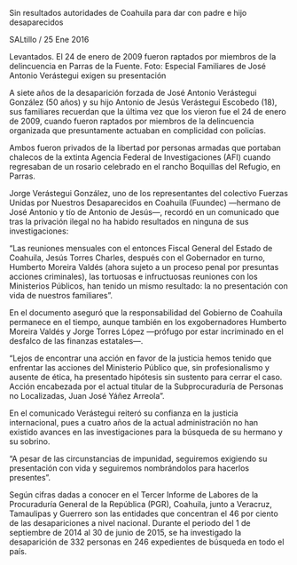Sin resultados autoridades de Coahuila para dar con padre e hijo desaparecidos

SALtillo / 25 Ene 2016

Levantados. El 24 de enero de 2009 fueron raptados por miembros de la delincuencia en Parras de la Fuente. Foto: Especial
Familiares de José Antonio Verástegui exigen su presentación

A siete años de la desaparición forzada de José Antonio Verástegui González (50 años) y su hijo Antonio de Jesús Verástegui Escobedo (18), sus familiares recuerdan que la última vez que los vieron fue el 24 de enero de 2009, cuando fueron raptados por miembros de la delincuencia organizada que presuntamente actuaban en complicidad con policías.

Ambos fueron privados de la libertad por personas armadas que portaban chalecos de la extinta Agencia Federal de Investigaciones (AFI) cuando regresaban de un rosario celebrado en el rancho Boquillas del Refugio, en Parras.

Jorge Verástegui González, uno de los representantes del colectivo Fuerzas Unidas por Nuestros Desaparecidos en Coahuila (Fuundec) —hermano de José Antonio y tío de Antonio de Jesús—, recordó en un comunicado que tras la privación ilegal no ha habido resultados en ninguna de sus investigaciones:

“Las reuniones mensuales con el entonces Fiscal General del Estado de Coahuila, Jesús Torres Charles, después con el Gobernador en turno, Humberto Moreira Valdés (ahora sujeto a un proceso penal por presuntas acciones criminales), las tortuosas e infructuosas reuniones con los Ministerios Públicos, han tenido un mismo resultado: la no presentación con vida de nuestros familiares”.

En el documento aseguró que la responsabilidad del Gobierno de Coahuila permanece en el tiempo, aunque también en los exgobernadores Humberto Moreira Valdés y Jorge Torres López —prófugo por estar incriminado en el desfalco de las finanzas estatales—.

“Lejos de encontrar una acción en favor de la justicia hemos tenido que enfrentar las acciones del Ministerio Público que, sin profesionalismo y ausente de ética, ha presentado
hipótesis sin sustento para cerrar el caso. Acción encabezada por el actual titular de la Subprocuraduría de Personas no Localizadas, Juan José Yáñez Arreola”.

En el comunicado Verástegui reiteró su confianza en la justicia internacional, pues a cuatro años de la actual administración no han existido avances en las investigaciones para la búsqueda de su hermano y su sobrino.

“A pesar de las circunstancias de impunidad, seguiremos exigiendo su presentación con vida y seguiremos nombrándolos para hacerlos presentes”.

Según cifras dadas a conocer en el Tercer Informe de Labores de la Procuraduría General de la República (PGR), Coahuila, junto a Veracruz, Tamaulipas y Guerrero son las entidades que concentran el 46 por ciento de las desapariciones a nivel nacional. Durante el periodo del 1 de septiembre de 2014 al 30 de junio de 2015, se ha investigado la desaparición de 332 personas en 246 expedientes de búsqueda en todo el país.
